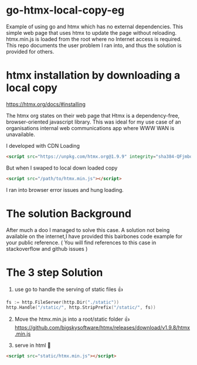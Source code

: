 # go-htmx-local-copy-eg
Example of using go and htmx which has no external dependencies.
This simple web page that uses htmx to update the page without reloading.
htmx.min.js is loaded from the root where no Internet access is required.
This repo documents the user problem I ran into, and thus the solution is provided for others. 

# htmx installation by downloading a local copy

https://htmx.org/docs/#installing

The htmx org states on their web page that Htmx is a dependency-free, browser-oriented javascript library.
This was ideal for my use case of an organisations internal web communications app where WWW WAN is unavailable.

I developed with CDN Loading
```html
<script src="https://unpkg.com/htmx.org@1.9.9" integrity="sha384-QFjmbokDn2DjBjq+fM+8LUIVrAgqcNW2s0PjAxHETgRn9l4fvX31ZxDxvwQnyMOX" crossorigin="anonymous"></script>
```

But when I swaped to local down loaded copy 
```html
<script src="/path/to/htmx.min.js"></script>
```

I ran into browser error issues and hung loading.

# The solution Background 

After much a doo I managed to solve this case.
A solution not being available on the internet,I have provided this bairbones code example for your public reference. 
( You will find references to this case in stackoverflow and github issues )

# The 3 step Solution

1) use go to handle the serving of static files 👍 
```go
fs := http.FileServer(http.Dir("./static"))
http.Handle("/static/", http.StripPrefix("/static/", fs))
```

2) Move the htmx.min.js into a root/static folder 👍 
 https://github.com/bigskysoftware/htmx/releases/download/v1.9.8/htmx.min.js

3) serve in html 🥇
```html
<script src="static/htmx.min.js"></script>
```





